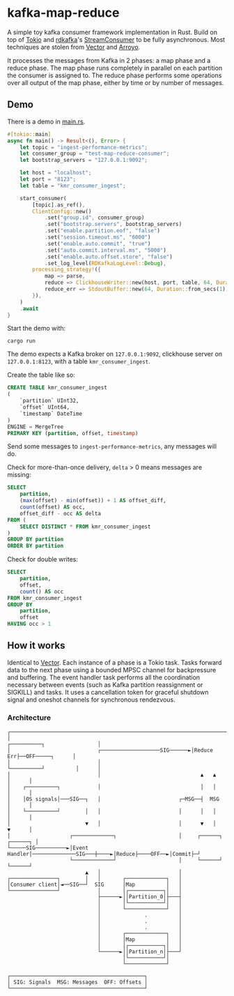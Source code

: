 # kafka-map-reduce

A simple toy kafka consumer framework implementation in Rust. Build on top of [Tokio](https://tokio.rs/) and [rdkafka](https://docs.rs/rdkafka/latest/rdkafka/index.html)'s [StreamConsumer](https://docs.rs/rdkafka/latest/rdkafka/consumer/stream_consumer/struct.StreamConsumer.html) to be fully asynchronous. Most techniques are stolen from [Vector](https://vector.dev/) and [Arroyo](https://github.com/getsentry/arroyo).

It processes the messages from Kafka in 2 phases: a map phase and a reduce phase. The map phase runs completely in parallel on each partition the consumer is assigned to. The reduce phase performs some operations over all output of the map phase, either by time or by number of messages.

## Demo

There is a demo in [main.rs](https://github.com/john-z-yang/kafka-map-reduce-consumer/blob/main/src/main.rs).

```rust
#[tokio::main]
async fn main() -> Result<(), Error> {
    let topic = "ingest-performance-metrics";
    let consumer_group = "test-map-reduce-consumer";
    let bootstrap_servers = "127.0.0.1:9092";

    let host = "localhost";
    let port = "8123";
    let table = "kmr_consumer_ingest";

    start_consumer(
        [topic].as_ref(),
        ClientConfig::new()
            .set("group.id", consumer_group)
            .set("bootstrap.servers", bootstrap_servers)
            .set("enable.partition.eof", "false")
            .set("session.timeout.ms", "6000")
            .set("enable.auto.commit", "true")
            .set("auto.commit.interval.ms", "5000")
            .set("enable.auto.offset.store", "false")
            .set_log_level(RDKafkaLogLevel::Debug),
        processing_strategy!({
            map => parse,
            reduce => ClickhouseWriter::new(host, port, table, 64, Duration::from_secs(4)),
            reduce_err => StdoutBuffer::new(64, Duration::from_secs(1)),
        }),
    )
    .await
}
```

Start the demo with:

```console
cargo run
```

The demo expects a Kafka broker on `127.0.0.1:9092`, clickhouse server on `127.0.0.1:8123`, with a table `kmr_consumer_ingest`.

Create the table like so:

```sql
CREATE TABLE kmr_consumer_ingest
(
    `partition` UInt32,
    `offset` UInt64,
    `timestamp` DateTime
)
ENGINE = MergeTree
PRIMARY KEY (partition, offset, timestamp)
```

Send some messages to `ingest-performance-metrics`, any messages will do.

Check for more-than-once delivery, `delta` > 0 means messages are missing:

```sql
SELECT
    partition,
    (max(offset) - min(offset)) + 1 AS offset_diff,
    count(offset) AS occ,
    offset_diff - occ AS delta
FROM (
    SELECT DISTINCT * FROM kmr_consumer_ingest
)
GROUP BY partition
ORDER BY partition
```

Check for double writes:

```sql
SELECT
    partition,
    offset,
    count() AS occ
FROM kmr_consumer_ingest
GROUP BY
    partition,
    offset
HAVING occ > 1
```

## How it works

Identical to [Vector](https://vector.dev/docs/about/under-the-hood/architecture/concurrency-model/). Each instance of a phase is a Tokio task. Tasks forward data to the next phase using a bounded MPSC channel for backpressure and buffering. The event handler task performs all the coordination necessary between events (such as Kafka partition reassignment or SIGKILL) and tasks. It uses a cancellation token for graceful shutdown signal and oneshot channels for synchronous rendezvous.

### Architecture

```text
┌───────────────────────────────────────────────────────────────────────────────────────┐
│                                                          ┌──────────┐                 │
│                            ┌───────────────────SIG──────►│Reduce Err├──OFF─────┐      │
│                            │                             └──────────┘          │      │
│                            │                                ▲   ▲              │      │
│    ┌──────────┐            │                                │   │              │      │
│    │OS signals│───SIG──┐   │                         ┌─MSG──┤  MSG             │      │
│    └──────────┘        │   │                         │      │   │              │      │
│                        ▼   │                         │      ▼   │              ▼      │
│                   ┌─────────────┐                    │     ┌──────┐          ┌──────┐ │
└─────SIG──────────►│Event Handler│──────────────SIG───┼────►│Reduce├────OFF──►│Commit├─┘
                    └─────────────┘                    │     └──────┘          └──────┘  
                         ▲   │                         │                                 
┌───────────────┐        │   │       ┌─────────────┐   │                                 
│Consumer client│◄──SIG──┘  SIG      │Map          │   │                                 
└───────────────┘            │       │┌───────────┐│   │                                 
                             ├──────►││Partition_0│├───┤                                 
                             │       │└───────────┘│   │                                 
                             │       └─────────────┘   │                                 
                             │              .          │                                 
                             │              .          │                                 
                             │              .          │                                 
                             │       ┌─────────────┐   │                                 
                             │       │Map          │   │                                 
                             │       │┌───────────┐│   │                                 
                             └──────►││Partition_n│├───┘                                 
                                     │└───────────┘│                                     
                                     └─────────────┘                                     
                                                                                         
┌───────────────────────────────────────────┐                                            
│ SIG: Signals  MSG: Messages  OFF: Offsets │                                            
└───────────────────────────────────────────┘                                            
```
